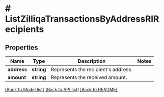 # # ListZilliqaTransactionsByAddressRIRecipients

## Properties

Name | Type | Description | Notes
------------ | ------------- | ------------- | -------------
**address** | **string** | Represents the recipient&#39;s address. |
**amount** | **string** | Represents the received amount. |

[[Back to Model list]](../../README.md#models) [[Back to API list]](../../README.md#endpoints) [[Back to README]](../../README.md)
